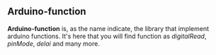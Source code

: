 ## Arduino-function

**Arduino-function** is, as the name indicate, the library that implement arduino functions.
It's here that you will find function as *digitalRead*, *pinMode*, *delai* and many more.
